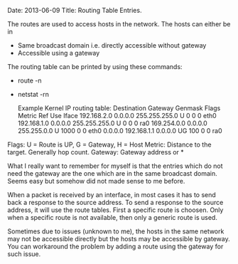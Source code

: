 Date: 2013-06-09
Title: Routing Table Entries.

The routes are used to access hosts in the network. The hosts can either be in 
* Same broadcast domain i.e. directly accessible without gateway
* Accessible using a gateway

The routing table can be printed by using these commands:
* route -n
* netstat -rn


    Example Kernel IP routing table:
    Destination     Gateway         Genmask         Flags Metric Ref    Use Iface
    192.168.2.0     0.0.0.0         255.255.255.0   U     0      0        0 eth0
    192.168.1.0     0.0.0.0         255.255.255.0   U     0      0        0 ra0
    169.254.0.0     0.0.0.0         255.255.0.0     U     1000   0        0 eth0
    0.0.0.0         192.168.1.1     0.0.0.0         UG    100    0        0 ra0

Flags: U = Route is UP, G = Gateway, H = Host
Metric: Distance to the target. Generally hop count.
Gateway: Gateway address or *

What I really want to remember for myself is that the entries which do
not need the gateway are the one which are in the same broadcast
domain. Seems easy but somehow did not made sense to me before.

When a packet is received by an interface, in most cases it has to send
back a response to the source address. To send a response to the
source address, it will use the route tables. First a specific route
is choosen. Only when a specific route is not available, then only a
generic route is used.

Sometimes due to issues (unknown to me), the hosts in the same network
may not be accessible directly but the hosts may be accessible by
gateway. You can workaround the problem by adding a route using the
gateway for such issue.
